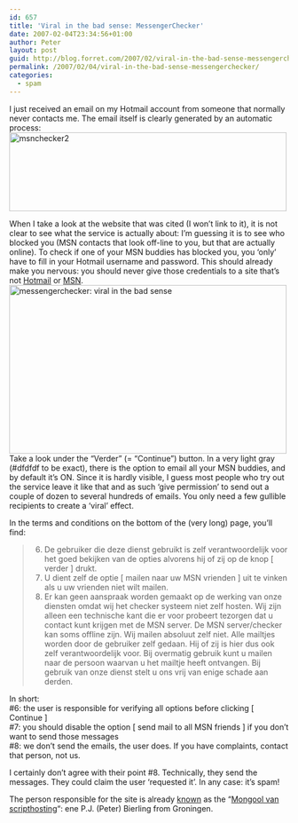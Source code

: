 ```yaml
---
id: 657
title: 'Viral in the bad sense: MessengerChecker'
date: 2007-02-04T23:34:56+01:00
author: Peter
layout: post
guid: http://blog.forret.com/2007/02/viral-in-the-bad-sense-messengerchecker/
permalink: /2007/02/04/viral-in-the-bad-sense-messengerchecker/
categories:
  - spam
---
```

I just received an email on my Hotmail account from someone that normally never contacts me. The email itself is clearly generated by an automatic process:  
[<img loading="lazy" src="http://farm1.static.flickr.com/158/379768583_c40e01278a.jpg" width="500" height="142" alt="msnchecker2" />](http://www.flickr.com/photos/pforret/379768583/ "Photo Sharing")

When I take a look at the website that was cited (I won&#8217;t link to it), it is not clear to see what the service is actually about: I&#8217;m guessing it is to see who blocked you (MSN contacts that look off-line to you, but that are actually online). To check if one of your MSN buddies has blocked you, you &#8216;only&#8217; have to fill in your Hotmail username and password. This should already make you nervous: you should never give those credentials to a site that&#8217;s not [Hotmail](http://www.hotmail.com) or [MSN](http://www.msn.com).  
[<img loading="lazy" src="http://farm1.static.flickr.com/139/379763791_31e2c8fdea.jpg" width="500" height="304" alt="messengerchecker: viral in the bad sense" />](http://www.flickr.com/photos/pforret/379763791/ "Photo Sharing")  
Take a look under the &#8220;Verder&#8221; (= &#8220;Continue&#8221;) button. In a very light gray (#dfdfdf to be exact), there is the option to email all your MSN buddies, and by default it&#8217;s ON. Since it is hardly visible, I guess most people who try out the service leave it like that and as such &#8216;give permission&#8217; to send out a couple of dozen to several hundreds of emails. You only need a few gullible recipients to create a &#8216;viral&#8217; effect. 

In the terms and conditions on the bottom of the (very long) page, you&#8217;ll find:

> 6. De gebruiker die deze dienst gebruikt is zelf verantwoordelijk voor het goed bekijken van de opties alvorens hij of zij op de knop [ verder ] drukt.  
> 7. U dient zelf de optie [ mailen naar uw MSN vrienden ] uit te vinken als u uw vrienden niet wilt mailen.  
> 8. Er kan geen aanspraak worden gemaakt op de werking van onze diensten omdat wij het checker systeem niet zelf hosten. Wij zijn alleen een technische kant die er voor probeert tezorgen dat u contact kunt krijgen met de MSN server. De MSN server/checker kan soms offline zijn. Wij mailen absoluut zelf niet. Alle mailtjes worden door de gebruiker zelf gedaan. Hij of zij is hier dus ook zelf verantwoordelijk voor. Bij overmatig gebruik kunt u mailen naar de persoon waarvan u het mailtje heeft ontvangen. Bij gebruik van onze dienst stelt u ons vrij van enige schade aan derden.

In short:  
#6: the user is responsible for verifying all options before clicking [ Continue ]  
#7: you should disable the option [ send mail to all MSN friends ] if you don&#8217;t want to send those messages  
#8: we don&#8217;t send the emails, the user does. If you have complaints, contact that person, not us.

I certainly don&#8217;t agree with their point #8. Technically, they send the messages. They could claim the user &#8216;requested it&#8217;. In any case: it&#8217;s spam! 

The person responsible for the site is already [known](http://193.176.144.234/whois?domain=messengerchecker.nl) as the &#8220;[Mongool van scripthosting](http://zartoxide.xs4all.nl/index.php?name=News&file=article&sid=52)&#8220;: ene P.J. (Peter) Bierling from Groningen.